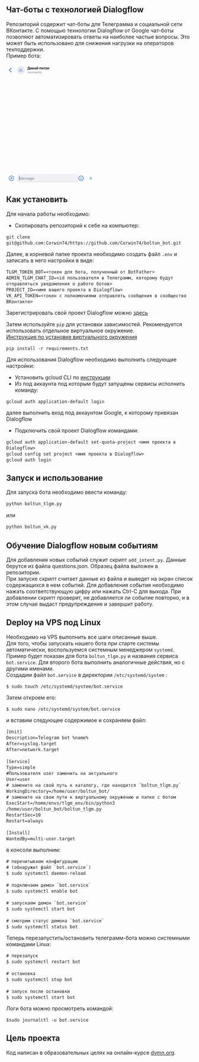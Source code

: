 ## Чат-боты с технологией Dialogflow

Репозиторий содержит чат-боты для Телеграмма и социальной сети ВКонтакте. С помощью технологии Dialogflow от Google чат-боты позволяют автоматизировать ответы на наиболее частые вопросы. Это может быть использовано для снижения нагрузки на операторов техподдержки.  
Пример бота:

![alt tag](https://github.com/Corwin74/boltun_bot/blob/0d1e3c65fb870b1f2f85fd0ec71896ecbad29b8f/bot.gif)

## Как установить
Для начала работы необходимо:
- Скопировать репозиторий к себе на компьютер:
```
git clone git@github.com:Corwin74/https://github.com/Corwin74/boltun_bot.git
```
Далее, в корневой папке проекта необходимо создать файл `.env` и записать в него настройки в виде:
```
TLGM_TOKEN_BOT=<токен для бота, полученный от BotFather>
ADMIN_TLGM_CHAT_ID=<id пользователя в Телеграмм, которому будут отправляться уведомления о работе ботов>
PROJECT_ID=<имя вашего проекта в Dialogflow>
VK_API_TOKEN=<токен с полномочиями отправлять сообщения в сообщество ВКонтакте>
```
Зарегистрировать свой проект Dialogflow можно [здесь](https://dialogflow.cloud.google.com)

Затем используйте `pip` для установки зависимостей. Рекомендуется использовать отдельное виртуальное окружение.  
[Инструкция по установке виртуального окружения](https://dvmn.org/encyclopedia/pip/pip_virtualenv/)

```
pip install -r requirements.txt
```
Для использования Dialogflow необходимо выполнить следующие настройки:
 - Установить gcloud CLI по [инструкции](https://cloud.google.com/sdk/docs/install)
 - Из под аккаунта под которым будут запущены сервисы исполнить команду:
```
gcloud auth application-default login
```
далее выполнить вход под аккаунтом Google, к которому привязан Dialogflow
- Подключить свой проект Dialogflow командами:
```
gcloud auth application-default set-quota-project <имя проекта в Dialogflow>
gcloud config set project <имя проекта в Dialogflow>
gcloud auth login
```

## Запуск и использование
Для запуска бота необходимо ввести команду:
```sh
python boltun_tlgm.py
```
или
```sh
python boltun_vk.py
```
## Обучение Dialogflow новым событиям
Для добавления новых событий служит скрипт `add_intent.py`. Данные берутся из файла questions.json. Образец файла выложен в репозитории.  
При запуске скрипт считает данные из файла и выведет на экран список содержащихся в нем событий. Для добавления события необходимо нажать соответствующую цифру или нажать Ctrl-C для выхода. При добавлении скрипт проверит, не добавляется ли событие повторно, и в этом случае выдаст предупреждение и завершит работу.

## Deploy на VPS под Linux
Необходимо на VPS выполнить все шаги описанные выше.  
Для того, чтобы запускать нашего бота при старте системы автоматически, воспользуемся системным менеджером `systemd`.
Пример будет показан для бота `boltun_tlgm.py` и названия сервиса `bot.service`. Для второго бота выполнить аналогичные действия, но с другими именами.  
Создадим файл `bot.service` в директории `/etc/systemd/system` :
```
$ sudo touch /etc/systemd/system/bot.service
```
Затем откроем его:
```
$ sudo nano /etc/systemd/system/bot.service
```
и вставим следующее содержимое и сохраняем файл:
```
[Unit]
Description=Telegram bot %name%
After=syslog.target
After=network.target

[Service]
Type=simple
#Пользователя user заменить на актуального
User=user
# замените на свой путь к каталогу, где находится `boltun_tlgm.py`
WorkingDirectory=/home/user/boltun_bot/
# замените на свои пути к виртуальному окружению и папке с ботом
ExecStart=/home/envs/tlgm_env/bin/python3 /home/user/boltun_bot/boltun_tlgm.py
RestartSec=10
Restart=always

[Install]
WantedBy=multi-user.target
```
в консоли выполним:
```
# перечитываем конфигурацию 
# (обнаружит файл `bot.service`)
$ sudo systemctl daemon-reload

# подключаем демон `bot.service`
$ sudo systemctl enable bot

# запускаем демон `bot.service`
$ sudo systemctl start bot

# смотрим статус демона `bot.service`
$ sudo systemctl status bot
```
Теперь перезапустить/остановить телеграмм-бота можно системными командами Linux:
```
# перезапуск
$ sudo systemctl restart bot

# остановка
$ sudo systemctl stop bot

# запуск после остановки
$ sudo systemctl start bot
```
Логи бота можно просмотреть командой:
```
$sudo journalctl -u bot.service
```
## Цель проекта
Код написан в образовательных целях на онлайн-курсе [dvmn.org](https://dvmn.org/).
